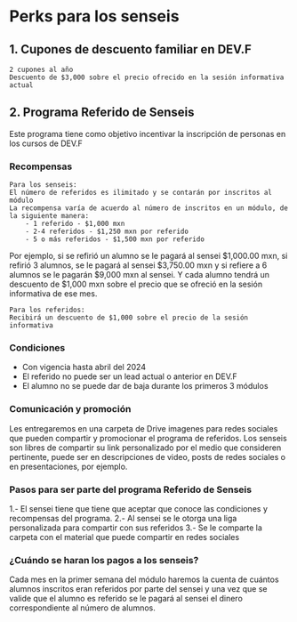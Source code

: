 # Perks para los senseis

## 1. Cupones de descuento familiar en DEV.F
    2 cupones al año
    Descuento de $3,000 sobre el precio ofrecido en la sesión informativa actual

## 2. Programa Referido de Senseis

Este programa tiene como objetivo incentivar la inscripción de personas en los cursos de DEV.F

### Recompensas

    Para los senseis:
    El número de referidos es ilimitado y se contarán por inscritos al módulo
    La recompensa varía de acuerdo al número de inscritos en un módulo, de la siguiente manera:
        - 1 referido - $1,000 mxn
        - 2-4 referidos - $1,250 mxn por referido
        - 5 o más referidos - $1,500 mxn por referido 
   
Por ejemplo, si se refirió un alumno se le pagará al sensei $1,000.00 mxn, si refirió 3 alumnos, se le pagará al sensei $3,750.00 mxn y si refiere a 6 alumnos se le pagarán $9,000 mxn al sensei. Y cada alumno tendrá un descuento de $1,000 mxn sobre el precio que se ofreció en la sesión informativa de ese mes.

    Para los referidos:
    Recibirá un descuento de $1,000 sobre el precio de la sesión informativa

### Condiciones
- Con vigencia hasta abril del 2024
- El referido no puede ser un lead actual o anterior en DEV.F
- El alumno no se puede dar de baja durante los primeros 3 módulos

### Comunicación y promoción

Les entregaremos en una carpeta de Drive imagenes para redes sociales que pueden compartir y promocionar el programa de referidos.
Los senseis son libres de compartir su link personalizado por el medio que consideren pertinente, puede ser en descripciones de video, posts de redes sociales o en presentaciones, por ejemplo.

### Pasos para ser parte del programa Referido de Senseis
1.- El sensei tiene que tiene que aceptar que conoce las condiciones y recompensas del programa.
2.- Al sensei se le otorga una liga personalizada para compartir con sus referidos
3.- Se le comparte la carpeta con el material que puede compartir en redes sociales

### ¿Cuándo se haran los pagos a los senseis?
Cada mes en la primer semana del módulo haremos la cuenta de cuántos alumnos inscritos eran referidos por parte del sensei y una vez que se valide que el alumno es referido se le pagará al sensei el dinero correspondiente al número de alumnos.